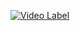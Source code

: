 
[![Video Label](http://img.youtube.com/vi/UcHUyrp81uw/0.jpg)](https://www.youtube.com/watch?v=UcHUyrp81uw&feature=youtu.be)
